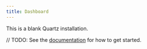 ```yaml
---
title: Dashboard
---
```


This is a blank Quartz installation.

// TODO:
See the [documentation](https://quartz.jzhao.xyz) for how to get started.
